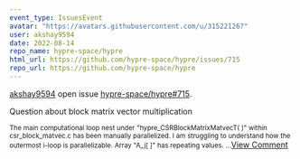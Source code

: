 ```yaml
---
event_type: IssuesEvent
avatar: "https://avatars.githubusercontent.com/u/31522126?"
user: akshay9594
date: 2022-08-14
repo_name: hypre-space/hypre
html_url: https://github.com/hypre-space/hypre/issues/715
repo_url: https://github.com/hypre-space/hypre
---
```


<a href='https://github.com/akshay9594' target='_blank'>akshay9594</a> open issue <a href='https://github.com/hypre-space/hypre/issues/715' target='_blank'>hypre-space/hypre#715</a>.

<p>Question about block matrix vector multiplication</p><small>The main computational loop nest under "hypre_CSRBlockMatrixMatvecT( )" within csr_block_matvec.c has been manually parallelized. I am struggling to understand how the outermost i-loop is parallelizable. Array "A_j[ ]" has repeating values....</small><a href='https://github.com/hypre-space/hypre/issues/715' target='_blank'>View Comment</a>